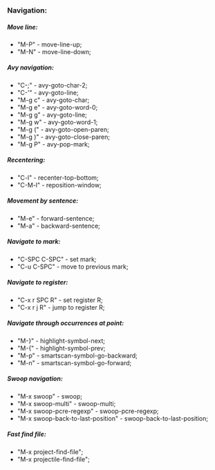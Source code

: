 ### Navigation:

##### Move line:
* "M-P" - move-line-up;
* "M-N" - move-line-down;

##### Avy navigation:
* "C-;" - avy-goto-char-2;
* "C-'" - avy-goto-line;
* "M-g c" - avy-goto-char;
* "M-g e" - avy-goto-word-0;
* "M-g g" - avy-goto-line;
* "M-g w" - avy-goto-word-1;
* "M-g (" - avy-goto-open-paren;
* "M-g )" - avy-goto-close-paren;
* "M-g P" - avy-pop-mark;

##### Recentering:
* "C-l" - recenter-top-bottom;
* "C-M-l" - reposition-window;

##### Movement by sentence:
* "M-e" - forward-sentence;
* "M-a" - backward-sentence;

##### Navigate to mark:
* "C-SPC C-SPC" - set mark;
* "C-u C-SPC" - move to previous mark;

##### Navigate to register:
* "C-x r SPC R" - set register R;
* "C-x r j R" - jump to register R;

##### Navigate through occurrences at point:
* "M-}" - highlight-symbol-next;
* "M-{" - highlight-symbol-prev;
* "M-p" - smartscan-symbol-go-backward;
* "M-n" - smartscan-symbol-go-forward;

##### Swoop navigation:
* "M-x swoop" - swoop;
* "M-x swoop-multi" - swoop-multi;
* "M-x swoop-pcre-regexp" - swoop-pcre-regexp;
* "M-x swoop-back-to-last-position" - swoop-back-to-last-position;

##### Fast find file:
* "M-x project-find-file";
* "M-x projectile-find-file";
